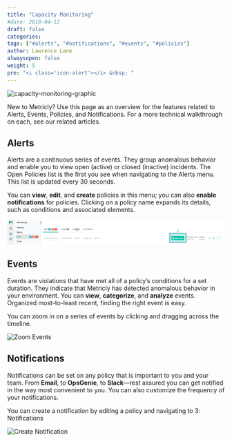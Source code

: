 ```yaml
---
title: "Capacity Monitoring"
#date: 2018-04-12
draft: false
categories:
tags: ["#alerts", "#notifications", "#events", "#policies"]
author: Lawrence Lane
alwaysopen: false
weight: 5
pre: "<i class='icon-alert'></i> &nbsp; "
---
```

![capacity-monitoring-graphic](/images/_index/capacity-monitoring-graphic.png)

New to Metricly? Use this page as an overview for the features related to Alerts, Events, Policies, and Notifications. For a more technical walkthrough on each, see our related articles.

## Alerts
Alerts are a continuous series of events. They group anomalous behavior and enable you to view open (active) or closed (inactive) incidents. The Open Policies list is the first you see when navigating to the Alerts menu. This list is updated every 30 seconds.

You can **view**, **edit**, and **create** policies in this menu; you can also **enable notifications** for policies. Clicking on a policy name expands its details, such as conditions and associated elements.

![create new policy](static/images/_index/create-new-policy.png)

## Events
Events are violations that have met all of a policy’s conditions for a set duration. They indicate that Metricly has detected anomalous behavior in your environment. You can **view**, **categorize**, and **analyze** events. Organized most-to-least recent, finding the right event is easy.

You can zoom in on a series of events by clicking and dragging across the timeline.

![Zoom Events](/images/_index/zoom-events.png)

## Notifications
Notifications can be set on any policy that is important to you and your team. From **Email**, to **OpsGenie**, to **Slack**—rest assured you can get notified in the way most convenient to you. You can also customize the frequency of your notifications.

You can create a notification by editing a policy and navigating to 3: Notifications

![Create Notification](/images/_index/create-notification.png)
